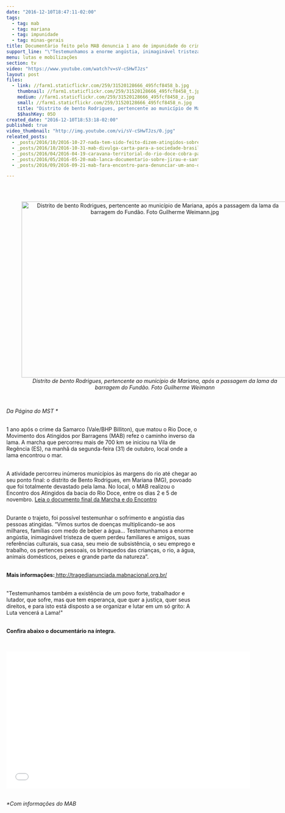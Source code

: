 ```yaml
---
date: "2016-12-10T18:47:11-02:00"
tags:
  - tag: mab
  - tag: mariana
  - tag: impunidade
  - tag: minas-gerais
title: Documentário feito pelo MAB denuncia 1 ano de impunidade do crime de Marina
support_line: "\"Testemunhamos a enorme angústia, inimaginável tristeza de quem perdeu familiares e amigos, suas referências culturais, sua casa, seu meio de subsistência\""
menu: lutas e mobilizações
section: tv
video: "https://www.youtube.com/watch?v=sV-cSHwTJzs"
layout: post
files:
  - link: //farm1.staticflickr.com/259/31520128666_495fcf8458_b.jpg
    thumbnail: //farm1.staticflickr.com/259/31520128666_495fcf8458_t.jpg
    medium: //farm1.staticflickr.com/259/31520128666_495fcf8458_z.jpg
    small: //farm1.staticflickr.com/259/31520128666_495fcf8458_n.jpg
    title: "Distrito de bento Rodrigues, pertencente ao município de Mariana, após a passagem da lama da barragem do Fundão. Foto Guilherme Weimann.jpg"
    $$hashKey: 05O
created_date: "2016-12-10T18:53:18-02:00"
published: true
video_thumbnail: "http://img.youtube.com/vi/sV-cSHwTJzs/0.jpg"
releated_posts:
  - _posts/2016/10/2016-10-27-nada-tem-sido-feito-dizem-atingidos-sobre-crime-da-samarco.md
  - _posts/2016/10/2016-10-31-mab-divulga-carta-para-a-sociedade-brasileira-e-internacional-sobre-mariana.md
  - _posts/2016/04/2016-04-19-caravana-territorial-do-rio-doce-cobra-participacao-social-e-transparencia-a-samarco-em-governador-valadares-mg.md
  - _posts/2016/05/2016-05-20-mab-lanca-documentario-sobre-jirau-e-santo-antonio-em-porto-velho.md
  - _posts/2016/09/2016-09-21-mab-fara-encontro-para-denunciar-um-ano-de-impunidade-do-crime-da-samarco.md

---
```

<p>&nbsp;</p>

<div style="text-align:center">
<figure class="image" style="display:inline-block"><img alt="Distrito de bento Rodrigues, pertencente ao município de Mariana, após a passagem da lama da barragem do Fundão. Foto Guilherme Weimann.jpg" height="462" src="//farm1.staticflickr.com/259/31520128666_495fcf8458_b.jpg" width="700" />
<figcaption><em>Distrito de bento Rodrigues, pertencente ao munic&iacute;pio de Mariana, ap&oacute;s a passagem da lama da barragem do Fund&atilde;o. Foto Guilherme Weimann</em></figcaption>
</figure>
</div>

<p><br />
<em>Da P&aacute;gina do MST *</em></p>

<p><br />
1 ano ap&oacute;s o crime da Samarco (Vale/BHP Billiton), que matou o Rio Doce, o Movimento dos Atingidos por Barragens (MAB) refez o caminho inverso da lama. A marcha que percorreu mais de 700 km se iniciou na Vila de Reg&ecirc;ncia (ES), na manh&atilde; da segunda-feira (31) de outubro, local onde a lama encontrou o mar.</p>

<p><br />
A atividade percorreu in&uacute;meros munic&iacute;pios &agrave;s margens do rio at&eacute; chegar ao seu ponto final: o distrito de Bento Rodrigues, em Mariana (MG), povoado que foi totalmente devastado pela lama. No local, o MAB realizou o Encontro dos Atingidos da bacia do Rio Doce, entre os dias 2 e 5 de novembro. <a href="http://bit.ly/2gJf4Pz">Leia o documento final da Marcha e do Encontro</a></p>

<p><br />
Durante o trajeto, foi poss&iacute;vel testemunhar o sofrimento e ang&uacute;stia das pessoas atingidas. &ldquo;Vimos surtos de doen&ccedil;as multiplicando-se aos milhares, fam&iacute;lias com medo de beber a &aacute;gua... Testemunhamos a enorme ang&uacute;stia, inimagin&aacute;vel tristeza de quem perdeu familiares e amigos, suas refer&ecirc;ncias culturais, sua casa, seu meio de subsist&ecirc;ncia, o seu emprego e trabalho, os pertences pessoais, os brinquedos das crian&ccedil;as, o rio, a &aacute;gua, animais dom&eacute;sticos, peixes e grande parte da natureza&rdquo;.</p>

<p><br />
<strong>Mais informa&ccedil;&otilde;es:</strong><a href="http://http://tragedianunciada.mabnacional.org.br/"><strong>&nbsp;</strong>http://tragedianunciada.mabnacional.org.br/</a></p>

<p><br />
&quot;Testemunhamos tamb&eacute;m a exist&ecirc;ncia de um povo forte, trabalhador e lutador, que sofre, mas que tem esperan&ccedil;a, que quer a justi&ccedil;a, quer seus direitos, e para isto est&aacute; disposto a se organizar e lutar em um s&oacute; grito: A Luta vencer&aacute; a Lama!&quot;</p>

<p><br />
<strong>Confira abaixo o document&aacute;rio na &iacute;ntegra.&nbsp;</strong></p>

<p>&nbsp;</p>

<p><iframe allowfullscreen="" frameborder="0" height="360" src="//www.youtube.com/embed/sV-cSHwTJzs?autoplay=1" width="640"></iframe><br />
&nbsp;</p>

<p><em>*Com informa&ccedil;&otilde;es do MAB</em></p>
